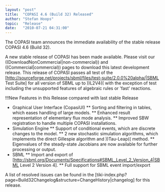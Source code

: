 ```yaml
---
layout: "post"
title:  "COPASI 4.6 (Build 32) Released"
author: "Stefan Hoops"
topic:  "Release"
date:   "2010-07-21 04:31:00"
---
```


The COPASI team announces the immediate availability of the stable release COPASI 4.6 (Build 32).


A new stable release of COPASI has been made available. Please visit our ((DownloadNonCommercial|non-commercial))  and ((Commercial|commercial)) pages to download this latest development release. This release of COPASI passes all test of the [http://sourceforge.net/projects/sbml/files/test-suite/2.0.0%20alpha/|SBML Test Suite] for all version of SBML up to ))L2V4(( with the exception of test including the unsupported features of algebraic rules or 'fast' reactions.

!!!New Features in this Release compared with last stable Release 
* Graphical User Interface (CopasiUI)
** Sorting and filtering in tables, which eases handling of large models.
** Enhanced result representation of elementary flux mode analysis.
** Improved SBW registration to handle multiple COPASI installations. 
* Simulation Engine
** Support of conditional events, which are discrete changes to the model.
** 2 new stochastic simulation algorithms, which implements the direct Gillespie algorithm and ))Tau-Leap(( method. 
** Eigenvalues of the steady-state Jacobians are now available for further processing or output.
* SBML
** Import and export of [http://sbml.org/Documents/Specifications#SBML_Level_2_Version_4|SBML Level 2 Version 4].
** Full support for SBML event import/export

A list of resolved issues can be found in the [tiki-index.php?page=Build32Changelog&structure=ChangeHistory|changelog] for this release.



